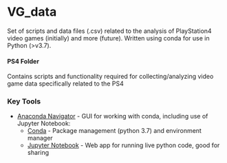 # VG_data
 
Set of scripts and data files (.csv) related to the analysis of PlayStation4 video games (initially) and more (future). Written using conda for use in Python (>v3.7). 

#### PS4 Folder 
Contains scripts and functionality required for collecting/analyzing video game data specifically related to the PS4

### Key Tools
* [Anaconda Navigator](https://docs.anaconda.com/anaconda/navigator/) - GUI for working with conda, including use of Jupyter Notebook:
  * [Conda](https://docs.conda.io/en/latest/) - Package management (python 3.7) and environment manager
  * [Jupyter Notebook](https://jupyter.org/) - Web app for running live python code, good for sharing


